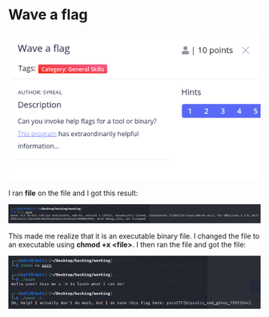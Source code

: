 # Wave a flag

![](../../.gitbook/assets/image%20%2861%29.png)

I ran **file** on the file and I got this result:

![](../../.gitbook/assets/image%20%2866%29.png)

This made me realize that it is an executable binary file. I changed the file to an executable using **chmod +x &lt;file&gt;**. I then ran the file and got the file:

![](../../.gitbook/assets/image%20%2859%29.png)



